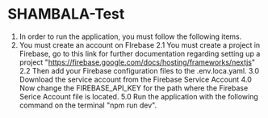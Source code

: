 # SHAMBALA-Test

1. In order to run the application, you must follow the following items.
3. You must create an account on FIrebase
2.1 You must create a project in Firebase, go to this link for further documentation regarding setting up a project "https://firebase.google.com/docs/hosting/frameworks/nextjs"
2.2 Then add your Firebase configuration files to the .env.loca.yaml.
3.0 Download the service account from the Firebase Service Account
4.0 Now change the FIREBASE_API_KEY for the path where the Firebase Serice Account file is located.
5.0 Run the application with the following command on the terminal "npm run dev".



